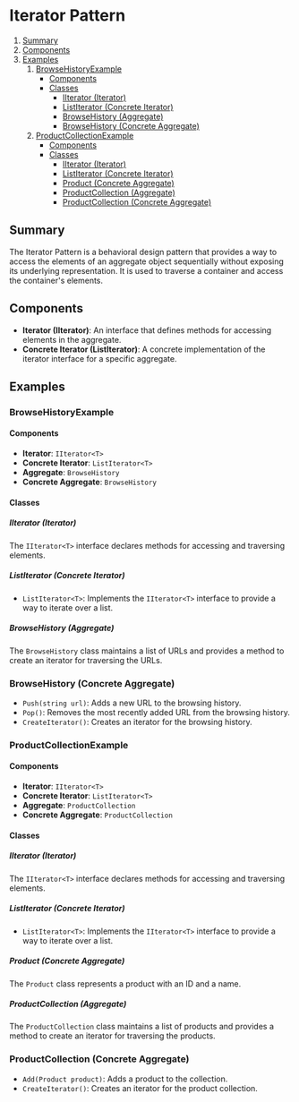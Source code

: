 ﻿# Iterator Pattern

1. [Summary](#summary)
2. [Components](#components)
3. [Examples](#examples)
   1. [BrowseHistoryExample](#browsehistoryexample)
      - [Components](#components-1)
      - [Classes](#classes)
         - [IIterator<T> (Iterator)](#iiteratort-iterator)
         - [ListIterator<T> (Concrete Iterator)](#listiteratort-concrete-iterator)
         - [BrowseHistory (Aggregate)](#browsehistory-aggregate)
         - [BrowseHistory (Concrete Aggregate)](#browsehistory-concrete-aggregate)
   2. [ProductCollectionExample](#productcollectionexample)
      - [Components](#components-2)
      - [Classes](#classes-1)
         - [IIterator<T> (Iterator)](#iiteratort-iterator-1)
         - [ListIterator<T> (Concrete Iterator)](#listiteratort-concrete-iterator-1)
         - [Product (Concrete Aggregate)](#product-concrete-aggregate)
         - [ProductCollection (Aggregate)](#productcollection-aggregate)
         - [ProductCollection (Concrete Aggregate)](#productcollection-concrete-aggregate)

## Summary

The Iterator Pattern is a behavioral design pattern that provides a way to access the elements of an aggregate object sequentially without exposing its underlying representation. It is used to traverse a container and access the container's elements.

## Components

- **Iterator (IIterator)**: An interface that defines methods for accessing elements in the aggregate.
- **Concrete Iterator (ListIterator)**: A concrete implementation of the iterator interface for a specific aggregate.

## Examples

### BrowseHistoryExample

#### Components

- **Iterator**: `IIterator<T>`
- **Concrete Iterator**: `ListIterator<T>`
- **Aggregate**: `BrowseHistory`
- **Concrete Aggregate**: `BrowseHistory`

#### Classes

##### IIterator<T> (Iterator)

The `IIterator<T>` interface declares methods for accessing and traversing elements.

##### ListIterator<T> (Concrete Iterator)

- `ListIterator<T>`: Implements the `IIterator<T>` interface to provide a way to iterate over a list.

##### BrowseHistory (Aggregate)

The `BrowseHistory` class maintains a list of URLs and provides a method to create an iterator for traversing the URLs.

### BrowseHistory (Concrete Aggregate)

- `Push(string url)`: Adds a new URL to the browsing history.
- `Pop()`: Removes the most recently added URL from the browsing history.
- `CreateIterator()`: Creates an iterator for the browsing history.

### ProductCollectionExample

#### Components

- **Iterator**: `IIterator<T>`
- **Concrete Iterator**: `ListIterator<T>`
- **Aggregate**: `ProductCollection`
- **Concrete Aggregate**: `ProductCollection`

#### Classes

##### IIterator<T> (Iterator)

The `IIterator<T>` interface declares methods for accessing and traversing elements.

##### ListIterator<T> (Concrete Iterator)

- `ListIterator<T>`: Implements the `IIterator<T>` interface to provide a way to iterate over a list.

##### Product (Concrete Aggregate)

The `Product` class represents a product with an ID and a name.

##### ProductCollection (Aggregate)

The `ProductCollection` class maintains a list of products and provides a method to create an iterator for traversing the products.

### ProductCollection (Concrete Aggregate)

- `Add(Product product)`: Adds a product to the collection.
- `CreateIterator()`: Creates an iterator for the product collection.
